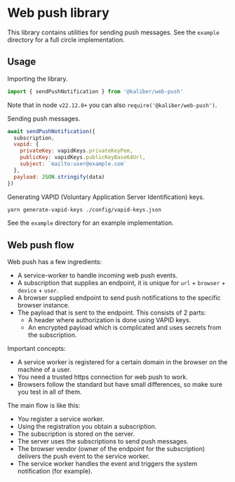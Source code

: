 # Web push library

This library contains utilities for sending push messages. See the `example` directory for a full circle implementation.


## Usage

Importing the library.

```javascript
import { sendPushNotification } from '@kaliber/web-push'
```

Note that in node `v22.12.0+` you can also `require('@kaliber/web-push')`.


Sending push messages.

```javascript
await sendPushNotification({
  subscription,
  vapid: {
    privateKey: vapidKeys.privateKeyPem,
    publicKey: vapidKeys.publicKeyBase64Url,
    subject: `mailto:user@example.com`
  },
  payload: JSON.stringify(data)
})
```


Generating VAPID (Voluntary Application Server Identification) keys.

```bash
yarn generate-vapid-keys ./config/vapid-keys.json
```

See the `example` directory for an example implementation.


## Web push flow

Web push has a few ingredients:

- A service-worker to handle incoming web push events.
- A subscription that supplies an endpoint, it is unique for `url` + `browser` + `device` + `user`.
- A browser supplied endpoint to send push notifications to the specific browser instance.
- The payload that is sent to the endpoint. This consists of 2 parts:
  - A header where authorization is done using VAPID keys.
  - An encrypted payload which is complicated and uses secrets from the subscription.

Important concepts:

- A service worker is registered for a certain domain in the browser on the machine of a user.
- You need a trusted https connection for web push to work.
- Browsers follow the standard but have small differences, so make sure you test in all of them.

The main flow is like this:

- You register a service worker.
- Using the registration you obtain a subscription.
- The subscription is stored on the server.
- The server uses the subscriptions to send push messages.
- The browser vendor (owner of the endpoint for the subscription) delivers the push event to the service worker.
- The service worker handles the event and triggers the system notification (for example).
